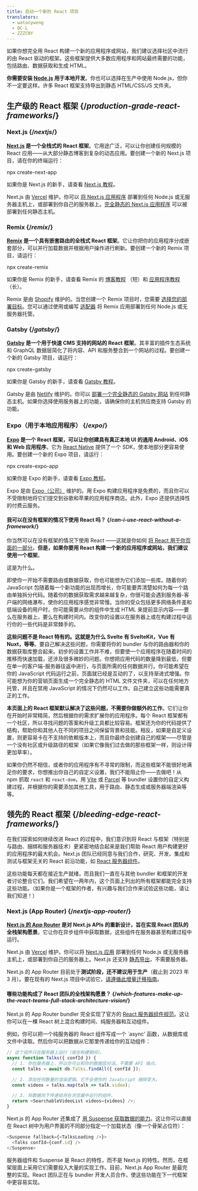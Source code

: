 ```yaml
---
title: 启动一个新的 React 项目
translators:
  - watonyweng
  - QC-L
  - ZZZCNY
---
```


<Intro>

如果你想完全用 React 构建一个新的应用程序或网站，我们建议选择社区中流行的由 React 驱动的框架。这些框架提供大多数应用程序和网站最终需要的功能，包括路由、数据获取和生成 HTML。

</Intro>

<Note>

**你需要安装 [Node.js](https://nodejs.org/zh-cn) 用于本地开发**。你也可以选择在生产中使用 Node.js，但你不一定要这样。许多 React 框架支持导出到静态 HTML/CSS/JS 文件夹。

</Note>

## 生产级的 React 框架 {/*production-grade-react-frameworks*/}

### Next.js {/*nextjs*/}

**[Next.js](https://nextjs.org/) 是一个全栈式的 React 框架**。它用途广泛，可以让你创建任何规模的 React 应用——从大部分静态博客到复杂的动态应用。要创建一个新的 Next.js 项目，请在你的终端运行：

<TerminalBlock>
npx create-next-app
</TerminalBlock>

如果你是 Next.js 的新手，请查看 [Next.js 教程](https://nextjs.org/learn/foundations/about-nextjs)。

Next.js 由 [Vercel](https://vercel.com/) 维护。你可以 [将 Next.js 应用程序](https://nextjs.org/docs/deployment) 部署到任何 Node.js 或无服务器主机上，或部署到你自己的服务器上。[完全静态的 Next.js 应用程序](https://nextjs.org/docs/advanced-features/static-html-export) 可以被部署到任何静态主机。

### Remix {/*remix*/}

**[Remix](https://remix.run/) 是一个具有嵌套路由的全栈式 React 框架**。它让你把你的应用程序分成嵌套部分，可以并行加载数据并根据用户操作进行刷新。要创建一个新的 Remix 项目，请运行：

<TerminalBlock>
npx create-remix
</TerminalBlock>

如果你是 Remix 的新手，请查看 Remix 的 [博客教程](https://remix.run/docs/en/main/tutorials/blog) （短）和 [应用程序教程](https://remix.run/docs/en/main/tutorials/jokes) （长）。

Remix 是由 [Shopify](https://www.shopify.com/) 维护的。当您创建一个 Remix 项目时，您需要 [选择您的部署目标](https://remix.run/docs/en/main/guides/deployment)。您可以通过使用或编写 [适配器](https://remix.run/docs/en/main/other-api/adapter) 将 Remix 应用部署到任何 Node.js 或无服务器托管。

### Gatsby {/*gatsby*/}

**[Gatsby](https://www.gatsbyjs.com/) 是一个用于快速 CMS 支持的网站的 React 框架**。其丰富的插件生态系统和 GraphQL 数据层简化了将内容、API 和服务整合到一个网站的过程。要创建一个新的 Gatsby 项目，请运行：

<TerminalBlock>
npx create-gatsby
</TerminalBlock>

如果你是 Gatsby 的新手，请查看 [Gatsby 教程](https://www.gatsbyjs.com/docs/tutorial/)。

Gatsby 是由 [Netlify](https://www.netlify.com/) 维护的。你可以 [部署一个完全静态的 Gatsby 网站](https://www.gatsbyjs.com/docs/how-to/previews-deploys-hosting) 到任何静态主机。如果你选择使用服务器上的功能，请确保你的主机供应商支持 Gatsby 的功能。

### Expo（用于本地应用程序） {/*expo*/}

**[Expo](https://expo.dev/) 是一个 React 框架，可以让你创建具有真正本地 UI 的通用 Android、iOS 和 Web 应用程序**。它为 [React Native](https://reactnative.dev/) 提供了一个 SDK，使本地部分更容易使用。要创建一个新的 Expo 项目，请运行：

<TerminalBlock>
npx create-expo-app
</TerminalBlock>

如果你是 Expo 的新手，请查看 [Expo 教程](https://docs.expo.dev/tutorial/introduction/)。

Expo 是由 [Expo（公司）](https://expo.dev/about) 维护的。用 Expo 构建应用程序是免费的，而且你可以不受限制地将它们提交到谷歌和苹果的应用程序商店。此外，Expo 还提供选择性的付费云服务。

<DeepDive>

#### 我可以在没有框架的情况下使用 React 吗？ {/*can-i-use-react-without-a-framework*/}

你当然可以在没有框架的情况下使用 React ——这就是你如何 [将 React 用于你页面的一部分](/learn/add-react-to-an-existing-project#using-react-for-a-part-of-your-existing-page)。**但是，如果你要用 React 构建一个新的应用程序或网站，我们建议使用一个框架**。

这是为什么。

即使你一开始不需要路由或数据获取，你也可能想为它们添加一些库。随着你的 JavaScript 包随着每一个新功能的出现而增长，你可能要弄清楚如何为每一个路由单独拆分代码。随着你的数据获取需求越来越复杂，你很可能会遇到服务器-客户端的网络瀑布，使你的应用程序感觉非常慢。当你的受众包括更多网络条件差和低端设备的用户时，你可能需要从你的组件中生成 HTML 来提前显示内容——要么在服务器上，要么在构建时间内。改变你的设置以在服务器上或在构建过程中运行你的一些代码是非常棘手的。

**这些问题不是 React 特有的。这就是为什么 Svelte 有 SvelteKit，Vue 有 Nuxt，等等**。要自己解决这些问题，你需要将你的 bundler 与你的路由器和你的数据获取库整合起来。初步的设置工作并不难，但要使一个应用程序在随着时间的推移而快速加载，还涉及很多微妙的问题。你想把应用代码的数量降到最低，但要在单一的客户端-服务器往返中进行，与页面所需的任何数据并行。你可能希望在你的 JavaScript 代码运行之前，页面就已经是互动的了，以支持渐进式增强。你可能想为你的营销页面生成一个完全静态的 HTML 文件文件夹，可以在任何地方托管，并且在禁用 JavaScript 的情况下仍然可以工作。自己建立这些功能需要真正的工作。

**本页面上的 React 框架默认解决了这些问题，不需要你做额外的工作**。它们让你在开始时非常精简，然后根据你的需求扩展你的应用程序。每个 React 框架都有一个社区，所以寻找问题的答案和升级工具都比较容易。框架还为你的代码提供了结构，帮助你和其他人在不同的项目之间保留背景和技能。相反，如果是自定义设置，则更容易卡在不支持的依赖版本上，而且你最终会创建自己的框架——尽管是一个没有社区或升级路径的框架（如果它像我们过去做的那些框架一样，则设计得更加草率）。

如果你仍然不相信，或者你的应用程序有不寻常的限制，而这些框架不能很好地满足你的要求，你想推出你自己的自定义设置，我们不能阻止你——去做吧！从 npm 抓取 `react` 和 `react-dom`，用 [Vite](https://vitejs.dev/) 或 [Parcel](https://parceljs.org/) 等 bundler 设置你的自定义构建过程，并根据你的需要添加其他工具，用于路由、静态生成或服务器端渲染等等。
</DeepDive>

## 领先的 React 框架 {/*bleeding-edge-react-frameworks*/}

在我们探索如何继续改进 React 的过程中，我们意识到将 React 与框架（特别是与路由、捆绑和服务器技术）更紧密地结合起来是我们帮助 React 用户构建更好的应用程序的最大机会。Next.js 团队已经同意与我们合作，研究、开发、集成和测试与框架无关的 React 前沿功能，如 [React 服务器组件](/blog/2023/03/22/react-labs-what-we-have-been-working-march-2023#react-server-components)。

这些功能每天都在接近生产就绪，而且我们一直在与其他 bundler 和框架的开发者讨论整合它们。我们希望在一两年内，这个页面上列出的所有框架都能完全支持这些功能。（如果你是一个框架的作者，有兴趣与我们合作来试验这些功能，请让我们知道！）

### Next.js (App Router) {/*nextjs-app-router*/}

**[Next.js 的 App Router](https://beta.nextjs.org/docs/getting-started) 是对 Next.js APIs 的重新设计，旨在实现 React 团队的全栈架构愿景**。它让你在异步组件中获取数据，这些组件在服务器甚至构建过程中运行。

Next.js 由 [Vercel](https://vercel.com/) 维护。你可以将 [Next.js 应用](https://nextjs.org/docs/deployment) 部署到任何 Node.js 或无服务器主机上，或部署到你自己的服务器上。Next.js 还支持 [静态导出](https://beta.nextjs.org/docs/configuring/static-export)，不需要服务器。
<Pitfall>

Next.js 的 App Router 目前处于**测试阶段，还不建议用于生产**（截止到 2023 年 3 月）。要在现有的 Next.js 项目中试验它，[请遵循此增量迁移指南](https://beta.nextjs.org/docs/upgrade-guide#migrating-from-pages-to-app)。

</Pitfall>

<DeepDive>

#### 哪些功能构成了 React 团队的全栈架构愿景？ {/*which-features-make-up-the-react-teams-full-stack-architecture-vision*/}

Next.js 的 App Router bundler 完全实现了官方的 [React 服务器组件规范](https://github.com/reactjs/rfcs/blob/main/text/0188-server-components.md)。这让你可以在一棵 React 树上混合构建时间、纯服务器和互动组件。

例如，你可以把一个纯服务器的 React 组件写成一个 `async' 函数，从数据库或文件中读取。然后你可以把数据从它那里传递给你的互动组件：

```js
// 这个组件只在服务器上运行（或在构建期间）。
async function Talks({ confId }) {
  // 1. 你在服务器上，所以你可以和你的数据层对话。不需要 API 端点。
  const talks = await db.Talks.findAll({ confId });

  // 2. 添加任何数量的渲染逻辑。它不会使你的 JavaScript 捆绑变大。
  const videos = talks.map(talk => talk.video);

  // 3. 将数据向下传递给将在浏览器中运行的组件。
  return <SearchableVideoList videos={videos} />;
}
```

Next.js 的 App Router 还集成了 [用 Suspense 获取数据的能力](/blog/2022/03/29/react-v18#suspense-in-data-frameworks)。这让你可以直接在 React 树中为用户界面的不同部分指定一个加载状态（像一个骨架占位符）：

```js
<Suspense fallback={<TalksLoading />}>
  <Talks confId={conf.id} />
</Suspense>
```

服务器组件和 Suspense 是 React 的特性，而不是 Next.js 的特性。然而，在框架层面上采用它们需要投入大量的实现工作。目前，Next.js App Router 是最完整的实现。React 团队正在与 bundler 开发人员合作，使这些功能在下一代框架中更容易实现。

</DeepDive>
